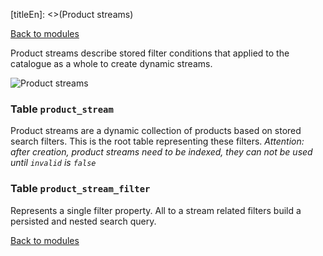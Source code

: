 [titleEn]: <>(Product streams)

[Back to modules](./../10-modules.md)

Product streams describe stored filter conditions that applied to the catalogue as a whole to create dynamic streams.

![Product streams](./dist/erm-shopware-core-content-productstream.svg)


### Table `product_stream`

Product streams are a dynamic collection of products based on stored search filters. This is the root table representing these filters. *Attention: after creation, product streams need to be indexed, they can not be used until `invalid` is `false`*


### Table `product_stream_filter`

Represents a single filter property. All to a stream related filters build a persisted and nested search query.


[Back to modules](./../10-modules.md)
